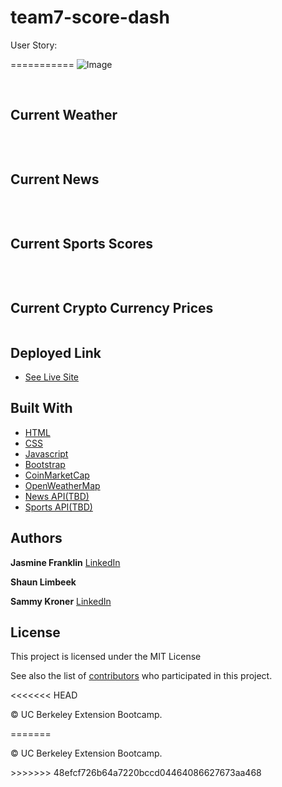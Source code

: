 # team7-score-dash
User Story:

===========
![Image](.png)

<br>

## Current Weather

```

```
<br>

## Current News

```

```
<br>

## Current Sports Scores

```

```

<br>

## Current Crypto Currency Prices

```
```

## Deployed Link

* [See Live Site](/)

## Built With

* [HTML](https://developer.mozilla.org/en-US/docs/Web/HTML)
* [CSS](https://developer.mozilla.org/en-US/docs/Web/CSS)
* [Javascript](https://developer.mozilla.org/en-US/docs/Web/JavaScript)
* [Bootstrap](https://getbootstrap.com/)
* [CoinMarketCap](https://coinmarketcap.com/api/)
* [OpenWeatherMap](https://openweathermap.org/api)
* [News API(TBD)]()
* [Sports API(TBD)]()

## Authors

**Jasmine Franklin** [LinkedIn](https://www.linkedin.com/in/jasmine-franklin-8b08ba121)

**Shaun Limbeek**

**Sammy Kroner** [LinkedIn](www.linkedin.com/in/samuel-kroner-44aa11169)



## License

This project is licensed under the MIT License 

See also the list of [contributors](https://github.com/your/project/contributors) who participated in this project.

<<<<<<< HEAD
<p>&copy; UC Berkeley Extension Bootcamp.</p>
=======
<p>&copy; UC Berkeley Extension Bootcamp.</p>
>>>>>>> 48efcf726b64a7220bccd04464086627673aa468
